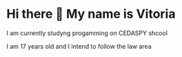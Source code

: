 # Hi there 👋 My name is Vitoria

I am currently studyng progamming on CEDASPY shcool

I am 17 years old and I intend to follow the law area
